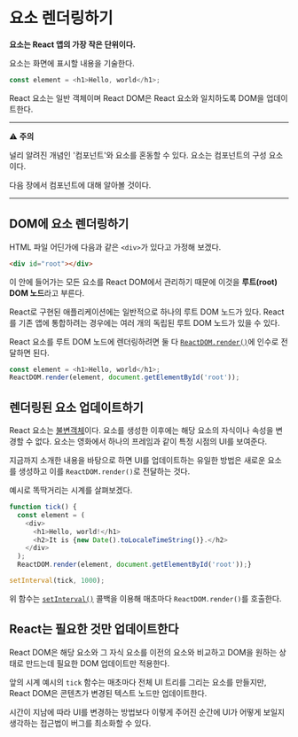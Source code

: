 # 요소 렌더링하기
**요소는 React 앱의 가장 작은 단위이다.**

요소는 화면에 표시할 내용을 기술한다.

```js
const element = <h1>Hello, world</h1>;
```

React 요소는 일반 객체이며 React DOM은 React 요소와 일치하도록 DOM을 업데이트한다.

---
:warning: **주의**

널리 알려진 개념인 '컴포넌트'와 요소를 혼동할 수 있다. 요소는 컴포넌트의 구성 요소이다.

다음 장에서 컴포넌트에 대해 알아볼 것이다.

---

## DOM에 요소 렌더링하기
HTML 파일 어딘가에 다음과 같은 `<div>`가 있다고 가정해 보겠다.

```html
<div id="root"></div>
```

이 안에 들어가는 모든 요소를 React DOM에서 관리하기 때문에 이것을 **루트(root) DOM 노드**라고 부른다.

React로 구현된 애플리케이션에는 일반적으로 하나의 루트 DOM 노드가 있다. React를 기존 앱에 통합하려는 경우에는 여러 개의 독립된 루트 DOM 노드가 있을 수 있다.

React 요소를 루트 DOM 노드에 렌더링하려면 둘 다 [`ReactDOM.render()`](https://ko.reactjs.org/docs/react-dom.html#render)에 인수로 전달하면 된다.

```js
const element = <h1>Hello, world</h1>;
ReactDOM.render(element, document.getElementById('root'));
```

## 렌더링된 요소 업데이트하기
React 요소는 [불변객체](https://ko.wikipedia.org/wiki/%EB%B6%88%EB%B3%80%EA%B0%9D%EC%B2%B4)이다. 요소를 생성한 이후에는 해당 요소의 자식이나 속성을 변경할 수 없다. 요소는 영화에서 하나의 프레임과 같이 특정 시점의 UI를 보여준다.

지금까지 소개한 내용을 바탕으로 하면 UI를 업데이트하는 유일한 방법은 새로운 요소를 생성하고 이를 `ReactDOM.render()`로 전달하는 것다.

예시로 똑딱거리는 시계를 살펴보겠다.

```js
function tick() {
  const element = (
    <div>
      <h1>Hello, world!</h1>
      <h2>It is {new Date().toLocaleTimeString()}.</h2>
    </div>
  );
  ReactDOM.render(element, document.getElementById('root'));}

setInterval(tick, 1000);
```

위 함수는 [`setInterval()`](https://developer.mozilla.org/en-US/docs/Web/API/WindowTimers/setInterval) 콜백을 이용해 매초마다 `ReactDOM.render()`를 호출한다.

## React는 필요한 것만 업데이트한다
React DOM은 해당 요소와 그 자식 요소를 이전의 요소와 비교하고 DOM을 원하는 상태로 만드는데 필요한 DOM 업데이트만 적용한다.

앞의 시계 예시의 `tick` 함수는 매초마다 전체 UI 트리를 그리는 요소를 만들지만, React DOM은 콘텐츠가 변경된 텍스트 노드만 업데이트한다.

시간이 지남에 따라 UI를 변경하는 방법보다 이렇게 주어진 순간에 UI가 어떻게 보일지 생각하는 접근법이 버그를 최소화할 수 있다.
